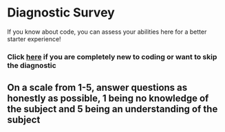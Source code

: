 # Diagnostic Survey

If you know about code, you can assess your abilities here for a better starter experience!

### Click <a href="" class="button">here</a> if you are completely new to coding or want to skip the diagnostic


## On a scale from 1-5, answer questions as honestly as possible, 1 being no knowledge of the subject and 5 being an understanding of the subject
